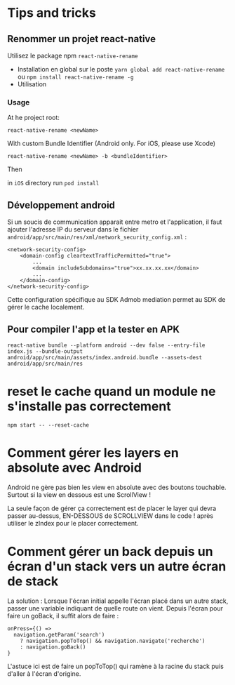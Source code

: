 # Tips and tricks
## Renommer un projet react-native

Utilisez le package npm `react-native-rename`
- Installation en global sur le poste `yarn global add react-native-rename` ou `npm install react-native-rename -g`
- Utilisation

### Usage

At he project root:
```shell
react-native-rename <newName>
```
With custom Bundle Identifier (Android only. For iOS, please use Xcode)

```shell
react-native-rename <newName> -b <bundleIdentifier>
```
Then

in `iOS` directory run `pod install`

## Développement android
Si un soucis de communication apparait entre metro et l'application, il faut ajouter l'adresse IP du serveur dans le fichier `android/app/src/main/res/xml/network_security_config.xml` :
````
<network-security-config>
    <domain-config cleartextTrafficPermitted="true">
        ...
        <domain includeSubdomains="true">xx.xx.xx.xx</domain>
        ...
    </domain-config>
</network-security-config>
````
Cette configuration spécifique au SDK Admob mediation permet au SDK de gérer le cache localement.

## Pour compiler l'app et la tester en APK
```
react-native bundle --platform android --dev false --entry-file index.js --bundle-output android/app/src/main/assets/index.android.bundle --assets-dest android/app/src/main/res
```

# reset le cache quand un module ne s'installe pas correctement
```npm start -- --reset-cache```

# Comment gérer les layers en absolute avec Android
Android ne gère pas bien les view en absolute avec des boutons touchable. Surtout si la view en dessous est une ScrollView !

La seule façon de gérer ça correctement est de placer le layer qui devra passer au-dessus, EN-DESSOUS de SCROLLVIEW dans le code !
après utiliser le zIndex pour le placer correctement.

# Comment gérer un back depuis un écran d'un stack vers un autre écran de stack
La solution : Lorsque l'écran initial appelle l'écran placé dans un autre stack, passer une variable indiquant de quelle route on vient.
Depuis l'écran pour faire un goBack, il suffit alors de faire :
```
onPress={() =>
  navigation.getParam('search')
    ? navigation.popToTop() && navigation.navigate('recherche')
    : navigation.goBack()
}
```

L'astuce ici est de faire un popToTop() qui ramène à la racine du stack puis d'aller à l'écran d'origine.